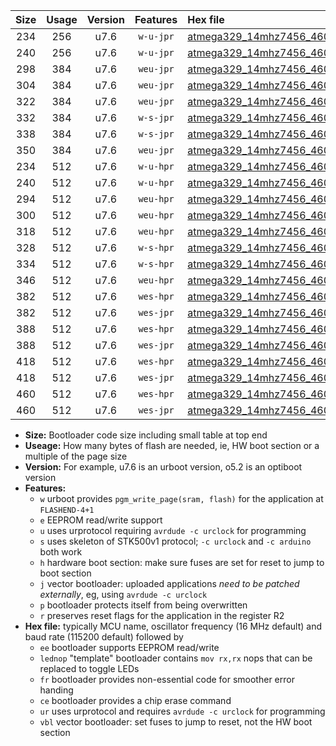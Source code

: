 |Size|Usage|Version|Features|Hex file|
|:-:|:-:|:-:|:-:|:--|
|234|256|u7.6|`w-u-jpr`|[atmega329_14mhz7456_460800bps_ur_vbl.hex](https://raw.githubusercontent.com/stefanrueger/urboot/main//atmega329_14mhz7456_460800bps_ur_vbl.hex)|
|240|256|u7.6|`w-u-jpr`|[atmega329_14mhz7456_460800bps_lednop_ur_vbl.hex](https://raw.githubusercontent.com/stefanrueger/urboot/main//atmega329_14mhz7456_460800bps_lednop_ur_vbl.hex)|
|298|384|u7.6|`weu-jpr`|[atmega329_14mhz7456_460800bps_ee_ur_vbl.hex](https://raw.githubusercontent.com/stefanrueger/urboot/main//atmega329_14mhz7456_460800bps_ee_ur_vbl.hex)|
|304|384|u7.6|`weu-jpr`|[atmega329_14mhz7456_460800bps_ee_lednop_ur_vbl.hex](https://raw.githubusercontent.com/stefanrueger/urboot/main//atmega329_14mhz7456_460800bps_ee_lednop_ur_vbl.hex)|
|322|384|u7.6|`weu-jpr`|[atmega329_14mhz7456_460800bps_ee_lednop_fr_ur_vbl.hex](https://raw.githubusercontent.com/stefanrueger/urboot/main//atmega329_14mhz7456_460800bps_ee_lednop_fr_ur_vbl.hex)|
|332|384|u7.6|`w-s-jpr`|[atmega329_14mhz7456_460800bps_vbl.hex](https://raw.githubusercontent.com/stefanrueger/urboot/main//atmega329_14mhz7456_460800bps_vbl.hex)|
|338|384|u7.6|`w-s-jpr`|[atmega329_14mhz7456_460800bps_lednop_vbl.hex](https://raw.githubusercontent.com/stefanrueger/urboot/main//atmega329_14mhz7456_460800bps_lednop_vbl.hex)|
|350|384|u7.6|`weu-jpr`|[atmega329_14mhz7456_460800bps_ee_lednop_fr_ce_ur_vbl.hex](https://raw.githubusercontent.com/stefanrueger/urboot/main//atmega329_14mhz7456_460800bps_ee_lednop_fr_ce_ur_vbl.hex)|
|234|512|u7.6|`w-u-hpr`|[atmega329_14mhz7456_460800bps_ur.hex](https://raw.githubusercontent.com/stefanrueger/urboot/main//atmega329_14mhz7456_460800bps_ur.hex)|
|240|512|u7.6|`w-u-hpr`|[atmega329_14mhz7456_460800bps_lednop_ur.hex](https://raw.githubusercontent.com/stefanrueger/urboot/main//atmega329_14mhz7456_460800bps_lednop_ur.hex)|
|294|512|u7.6|`weu-hpr`|[atmega329_14mhz7456_460800bps_ee_ur.hex](https://raw.githubusercontent.com/stefanrueger/urboot/main//atmega329_14mhz7456_460800bps_ee_ur.hex)|
|300|512|u7.6|`weu-hpr`|[atmega329_14mhz7456_460800bps_ee_lednop_ur.hex](https://raw.githubusercontent.com/stefanrueger/urboot/main//atmega329_14mhz7456_460800bps_ee_lednop_ur.hex)|
|318|512|u7.6|`weu-hpr`|[atmega329_14mhz7456_460800bps_ee_lednop_fr_ur.hex](https://raw.githubusercontent.com/stefanrueger/urboot/main//atmega329_14mhz7456_460800bps_ee_lednop_fr_ur.hex)|
|328|512|u7.6|`w-s-hpr`|[atmega329_14mhz7456_460800bps.hex](https://raw.githubusercontent.com/stefanrueger/urboot/main//atmega329_14mhz7456_460800bps.hex)|
|334|512|u7.6|`w-s-hpr`|[atmega329_14mhz7456_460800bps_lednop.hex](https://raw.githubusercontent.com/stefanrueger/urboot/main//atmega329_14mhz7456_460800bps_lednop.hex)|
|346|512|u7.6|`weu-hpr`|[atmega329_14mhz7456_460800bps_ee_lednop_fr_ce_ur.hex](https://raw.githubusercontent.com/stefanrueger/urboot/main//atmega329_14mhz7456_460800bps_ee_lednop_fr_ce_ur.hex)|
|382|512|u7.6|`wes-hpr`|[atmega329_14mhz7456_460800bps_ee.hex](https://raw.githubusercontent.com/stefanrueger/urboot/main//atmega329_14mhz7456_460800bps_ee.hex)|
|382|512|u7.6|`wes-jpr`|[atmega329_14mhz7456_460800bps_ee_vbl.hex](https://raw.githubusercontent.com/stefanrueger/urboot/main//atmega329_14mhz7456_460800bps_ee_vbl.hex)|
|388|512|u7.6|`wes-hpr`|[atmega329_14mhz7456_460800bps_ee_lednop.hex](https://raw.githubusercontent.com/stefanrueger/urboot/main//atmega329_14mhz7456_460800bps_ee_lednop.hex)|
|388|512|u7.6|`wes-jpr`|[atmega329_14mhz7456_460800bps_ee_lednop_vbl.hex](https://raw.githubusercontent.com/stefanrueger/urboot/main//atmega329_14mhz7456_460800bps_ee_lednop_vbl.hex)|
|418|512|u7.6|`wes-hpr`|[atmega329_14mhz7456_460800bps_ee_lednop_fr.hex](https://raw.githubusercontent.com/stefanrueger/urboot/main//atmega329_14mhz7456_460800bps_ee_lednop_fr.hex)|
|418|512|u7.6|`wes-jpr`|[atmega329_14mhz7456_460800bps_ee_lednop_fr_vbl.hex](https://raw.githubusercontent.com/stefanrueger/urboot/main//atmega329_14mhz7456_460800bps_ee_lednop_fr_vbl.hex)|
|460|512|u7.6|`wes-hpr`|[atmega329_14mhz7456_460800bps_ee_lednop_fr_ce.hex](https://raw.githubusercontent.com/stefanrueger/urboot/main//atmega329_14mhz7456_460800bps_ee_lednop_fr_ce.hex)|
|460|512|u7.6|`wes-jpr`|[atmega329_14mhz7456_460800bps_ee_lednop_fr_ce_vbl.hex](https://raw.githubusercontent.com/stefanrueger/urboot/main//atmega329_14mhz7456_460800bps_ee_lednop_fr_ce_vbl.hex)|

- **Size:** Bootloader code size including small table at top end
- **Useage:** How many bytes of flash are needed, ie, HW boot section or a multiple of the page size
- **Version:** For example, u7.6 is an urboot version, o5.2 is an optiboot version
- **Features:**
  + `w` urboot provides `pgm_write_page(sram, flash)` for the application at `FLASHEND-4+1`
  + `e` EEPROM read/write support
  + `u` uses urprotocol requiring `avrdude -c urclock` for programming
  + `s` uses skeleton of STK500v1 protocol; `-c urclock` and `-c arduino` both work
  + `h` hardware boot section: make sure fuses are set for reset to jump to boot section
  + `j` vector bootloader: uploaded applications *need to be patched externally*, eg, using `avrdude -c urclock`
  + `p` bootloader protects itself from being overwritten
  + `r` preserves reset flags for the application in the register R2
- **Hex file:** typically MCU name, oscillator frequency (16 MHz default) and baud rate (115200 default) followed by
  + `ee` bootloader supports EEPROM read/write
  + `lednop` "template" bootloader contains `mov rx,rx` nops that can be replaced to toggle LEDs
  + `fr` bootloader provides non-essential code for smoother error handing
  + `ce` bootloader provides a chip erase command
  + `ur` uses urprotocol and requires `avrdude -c urclock` for programming
  + `vbl` vector bootloader: set fuses to jump to reset, not the HW boot section
